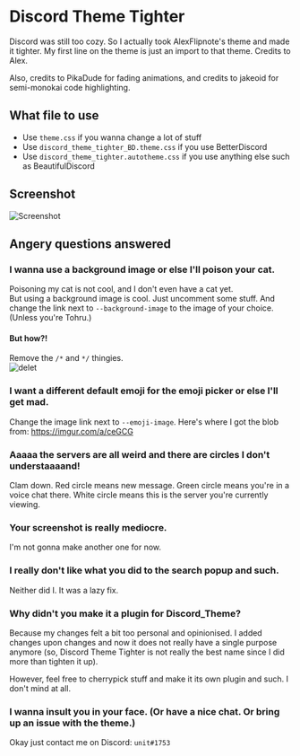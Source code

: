 # Discord Theme Tighter
Discord was still too cozy. So I actually took AlexFlipnote's theme and made it tighter. My first line on the theme is just an import to that theme. Credits to Alex.

Also, credits to PikaDude for fading animations, and credits to jakeoid for semi-monokai code highlighting.

## What file to use
* Use `theme.css` if you wanna change a lot of stuff
* Use `discord_theme_tighter_BD.theme.css` if you use BetterDiscord
* Use `discord_theme_tighter.autotheme.css` if you use anything else such as BeautifulDiscord

## Screenshot
![Screenshot](https://u.nya.is/lsrkfb.png)

## Angery questions answered

### I wanna use a background image or else I'll poison your cat.
Poisoning my cat is not cool, and I don't even have a cat yet.  
But using a background image is cool. Just uncomment some stuff. And change the link next to `--background-image` to the image of your choice. (Unless you're Tohru.)
#### But how?!
Remove the `/*` and `*/` thingies.  
![delet](https://u.nya.is/yigrgc.png)

### I want a different default emoji for the emoji picker or else I'll get mad.
Change the image link next to `--emoji-image`. Here's where I got the blob from: https://imgur.com/a/ceGCG

### Aaaaa the servers are all weird and there are circles I don't understaaaand!
Clam down. Red circle means new message. Green circle means you're in a voice chat there. White circle means this is the server you're currently viewing.

### Your screenshot is really mediocre.
I'm not gonna make another one for now.

### I really don't like what you did to the search popup and such.
Neither did I. It was a lazy fix.

### Why didn't you make it a plugin for Discord_Theme?
Because my changes felt a bit too personal and opinionised. I added changes upon changes and now it does not really have a single purpose anymore (so, Discord Theme Tighter is not really the best name since I did more than tighten it up).

However, feel free to cherrypick stuff and make it its own plugin and such. I don't mind at all.

### I wanna insult you in your face. (Or have a nice chat. Or bring up an issue with the theme.)
Okay just contact me on Discord: `unit#1753`
